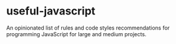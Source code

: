 # useful-javascript
An opinionated list of rules and code styles recommendations for programming JavaScript for large and medium projects.
